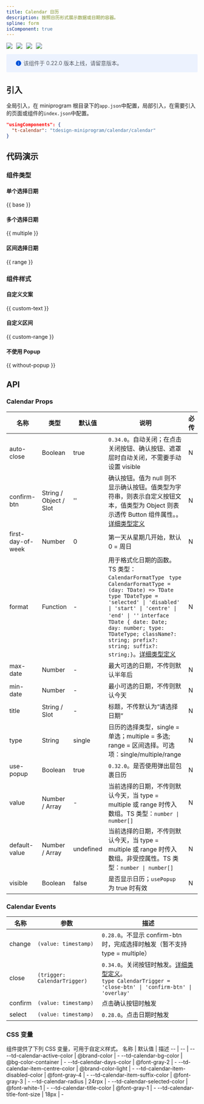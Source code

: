 ```yaml
---
title: Calendar 日历
description: 按照日历形式展示数据或日期的容器。
spline: form
isComponent: true
---
```


<span class="coverages-badge" style="margin-right: 10px"><img src="https://img.shields.io/badge/coverages%3A%20lines-100%25-blue" /></span><span class="coverages-badge" style="margin-right: 10px"><img src="https://img.shields.io/badge/coverages%3A%20functions-100%25-blue" /></span><span class="coverages-badge" style="margin-right: 10px"><img src="https://img.shields.io/badge/coverages%3A%20statements-100%25-blue" /></span><span class="coverages-badge" style="margin-right: 10px"><img src="https://img.shields.io/badge/coverages%3A%20branches-100%25-blue" /></span>

<div style="background: #ecf2fe; display: flex; align-items: center; line-height: 20px; padding: 14px 24px; border-radius: 3px; color: #555a65">
  <svg fill="none" viewBox="0 0 16 16" width="16px" height="16px" style="margin-right: 5px">
    <path fill="#0052d9" d="M8 15A7 7 0 108 1a7 7 0 000 14zM7.4 4h1.2v1.2H7.4V4zm.1 2.5h1V12h-1V6.5z" fillOpacity="0.9"></path>
  </svg>
  该组件于 0.22.0 版本上线，请留意版本。
</div>

## 引入

全局引入，在 miniprogram 根目录下的`app.json`中配置，局部引入，在需要引入的页面或组件的`index.json`中配置。

```json
"usingComponents": {
  "t-calendar": "tdesign-miniprogram/calendar/calendar"
}
```

## 代码演示

### 组件类型

#### 单个选择日期

{{ base }}

#### 多个选择日期

{{ multiple }}

#### 区间选择日期

{{ range }}

### 组件样式

#### 自定义文案

{{ custom-text }}

#### 自定义区间

{{ custom-range }}

#### 不使用 Popup

{{ without-popup }}

## API

### Calendar Props

 名称                | 类型                     | 默认值       | 说明                                                                                                                                                                                                                                                                                                                                                                                         | 必传 
-------------------|------------------------|-----------|--------------------------------------------------------------------------------------------------------------------------------------------------------------------------------------------------------------------------------------------------------------------------------------------------------------------------------------------------------------------------------------------|----
 auto-close        | Boolean                | true      | `0.34.0`。自动关闭；在点击关闭按钮、确认按钮、遮罩层时自动关闭，不需要手动设置 visible                                                                                                                                                                                                                                                                                                                                        | N  
 confirm-btn       | String / Object / Slot | ''        | 确认按钮。值为 null 则不显示确认按钮。值类型为字符串，则表示自定义按钮文本，值类型为 Object 则表示透传 Button 组件属性。。[详细类型定义](https://github.com/Tencent/tdesign-miniprogram/tree/develop/src/calendar/type.ts)                                                                                                                                                                                                                         | N  
 first-day-of-week | Number                 | 0         | 第一天从星期几开始，默认 0 = 周日                                                                                                                                                                                                                                                                                                                                                                        | N  
 format            | Function               | -         | 用于格式化日期的函数。TS 类型：`CalendarFormatType ` `type CalendarFormatType = (day: TDate) => TDate` `type TDateType = 'selected' \| 'disabled' \| 'start' \| 'centre' \| 'end' \| ''` `interface TDate { date: Date; day: number; type: TDateType; className?: string; prefix?: string; suffix?: string;}`。[详细类型定义](https://github.com/Tencent/tdesign-miniprogram/tree/develop/src/calendar/type.ts) | N  
 max-date          | Number                 | -         | 最大可选的日期，不传则默认半年后                                                                                                                                                                                                                                                                                                                                                                           | N  
 min-date          | Number                 | -         | 最小可选的日期，不传则默认今天                                                                                                                                                                                                                                                                                                                                                                            | N  
 title             | String / Slot          | -         | 标题，不传默认为“请选择日期”                                                                                                                                                                                                                                                                                                                                                                            | N  
 type              | String                 | single    | 日历的选择类型，single = 单选；multiple = 多选; range = 区间选择。可选项：single/multiple/range                                                                                                                                                                                                                                                                                                                  | N  
 use-popup         | Boolean                | true      | `0.32.0`。是否使用弹出层包裹日历                                                                                                                                                                                                                                                                                                                                                                       | N  
 value             | Number / Array         | -         | 当前选择的日期，不传则默认今天，当 type = multiple 或 range 时传入数组。TS 类型：`number \| number[]`                                                                                                                                                                                                                                                                                                                 | N  
 default-value     | Number / Array         | undefined | 当前选择的日期，不传则默认今天，当 type = multiple 或 range 时传入数组。非受控属性。TS 类型：`number \| number[]`                                                                                                                                                                                                                                                                                                           | N  
 visible           | Boolean                | false     | 是否显示日历；`usePopup` 为 true 时有效                                                                                                                                                                                                                                                                                                                                                               | N  

### Calendar Events

 名称      | 参数                           | 描述                                                                                                                                                                                       
---------|------------------------------|------------------------------------------------------------------------------------------------------------------------------------------------------------------------------------------
 change  | `(value: timestamp)`         | `0.28.0`。不显示 confirm-btn 时，完成选择时触发（暂不支持 type = multiple）                                                                                                                                 
 close   | `(trigger: CalendarTrigger)` | `0.34.0`。关闭按钮时触发。[详细类型定义](https://github.com/Tencent/tdesign-miniprogram/tree/develop/src/calendar/type.ts)。<br/>`type CalendarTrigger = 'close-btn' \| 'confirm-btn' \| 'overlay'`<br/> 
 confirm | `(value: timestamp)`         | 点击确认按钮时触发                                                                                                                                                                                
 select  | `(value: timestamp)`         | `0.28.0`。点击日期时触发                                                                                                                                                                         

### CSS 变量

组件提供了下列 CSS 变量，可用于自定义样式。
名称 | 默认值 | 描述
-- | -- | --
--td-calendar-active-color | @brand-color | -
--td-calendar-bg-color | @bg-color-container | -
--td-calendar-days-color | @font-gray-2 | -
--td-calendar-item-centre-color | @brand-color-light | -
--td-calendar-item-disabled-color | @font-gray-4 | -
--td-calendar-item-suffix-color | @font-gray-3 | -
--td-calendar-radius | 24rpx | -
--td-calendar-selected-color | @font-white-1 | -
--td-calendar-title-color | @font-gray-1 | -
--td-calendar-title-font-size | 18px | - 
